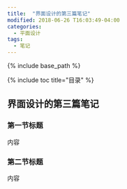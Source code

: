 ```yaml
---
title:  "界面设计的第三篇笔记"
modified: 2018-06-26 T16:03:49-04:00
categories: 
  - 平面设计
tags:
  - 笔记
---
```


{% include base_path %}

{% include toc title="目录" %}


## 界面设计的第三篇笔记

### 第一节标题

内容

### 第二节标题

内容